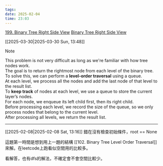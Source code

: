 ```yaml
---
tags: 
date: 2025-02-04
time: 23:03
---
```

[199. Binary Tree Right Side View](https://leetcode.com/problems/binary-tree-right-side-view/)
[Binary Tree Right Side View](https://neetcode.io/problems/binary-tree-right-side-view)

[[2025-03-30|2025-03-30 Sun, 13:48]]

> [!NOTE]
> This problem is not very difficult as long as we're familiar with how tree nodes work.  
> The goal is to return the rightmost node from each level of the binary tree.  
> To solve this, we can perform a **level-order traversal** using a queue.  
> At each level, we process all the nodes and add the last node of that level to the result list.  
> To **keep track** of nodes at each level, we use a queue to store the current layer’s nodes.  
> For each node, we enqueue its left child first, then its right child.  
> Before processing each level, we record the size of the queue, so we only process nodes that belong to the current level.  
> After processing all levels, we return the result list.

---

[[2025-02-08|2025-02-08 Sat, 13:16]]
錯在沒有檢查初始條件，root == None

這題第一時間是想到用上一題的結構 [[102. Binary Tree Level Order Traversal]] 來解。在leetcode上跑看似空間用的比較多。

看解答，也有dfs的解法，不確定會不會空間比較少。